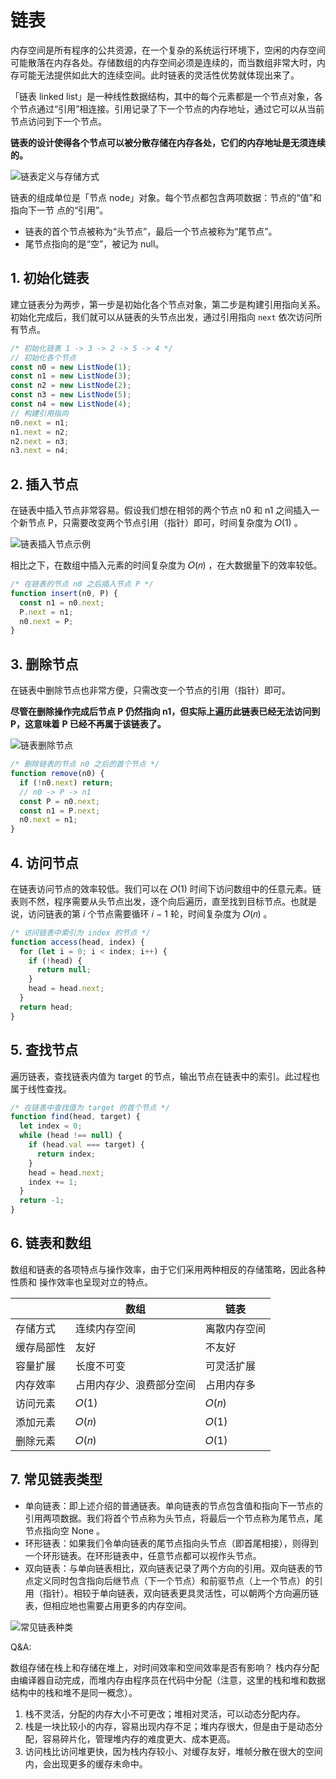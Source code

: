 # 链表

内存空间是所有程序的公共资源，在一个复杂的系统运行环境下，空闲的内存空间可能散落在内存各处。存储数组的内存空间必须是连续的，而当数组非常大时，内存可能无法提供如此大的连续空间。此时链表的灵活性优势就体现出来了。

「链表 linked list」是一种线性数据结构，其中的每个元素都是一个节点对象，各个节点通过“引用”相连接。引用记录了下一个节点的内存地址，通过它可以从当前节点访问到下一个节点。

**链表的设计使得各个节点可以被分散存储在内存各处，它们的内存地址是无须连续的。**

![链表定义与存储方式](./iamges/链表定义与存储方式.png)

链表的组成单位是「节点 node」对象。每个节点都包含两项数据：节点的“值”和指向下一节
点的“引用”。

- 链表的首个节点被称为“头节点”，最后一个节点被称为“尾节点”。
- 尾节点指向的是“空”，被记为 null。

## 1. 初始化链表

建立链表分为两步，第一步是初始化各个节点对象，第二步是构建引用指向关系。初始化完成后，我们就可以从链表的头节点出发，通过引用指向 `next` 依次访问所有节点。

```javascript
/* 初始化链表 1 -> 3 -> 2 -> 5 -> 4 */
// 初始化各个节点
const n0 = new ListNode(1);
const n1 = new ListNode(3);
const n2 = new ListNode(2);
const n3 = new ListNode(5);
const n4 = new ListNode(4);
// 构建引用指向
n0.next = n1;
n1.next = n2;
n2.next = n3;
n3.next = n4;
```

## 2. 插入节点

在链表中插入节点非常容易。假设我们想在相邻的两个节点 n0 和 n1 之间插入一个新节点 P，只需要改变两个节点引用（指针）即可，时间复杂度为 𝑂(1) 。

![链表插入节点示例](./iamges/链表插入节点示例.png)

相比之下，在数组中插入元素的时间复杂度为 𝑂(𝑛) ，在大数据量下的效率较低。

```javascript
/* 在链表的节点 n0 之后插入节点 P */
function insert(n0, P) {
  const n1 = n0.next;
  P.next = n1;
  n0.next = P;
}
```

## 3. 删除节点

在链表中删除节点也非常方便，只需改变一个节点的引用（指针）即可。

**尽管在删除操作完成后节点 P 仍然指向 n1，但实际上遍历此链表已经无法访问到 P，这意味着 P 已经不再属于该链表了。**

![链表删除节点](./iamges/链表删除节点.png)

```javascript
/* 删除链表的节点 n0 之后的首个节点 */
function remove(n0) {
  if (!n0.next) return;
  // n0 -> P -> n1
  const P = n0.next;
  const n1 = P.next;
  n0.next = n1;
}
```

## 4. 访问节点

在链表访问节点的效率较低。我们可以在 𝑂(1) 时间下访问数组中的任意元素。链表则不然，程序需要从头节点出发，逐个向后遍历，直至找到目标节点。也就是说，访问链表的第 𝑖 个节点需要循环 𝑖 − 1 轮，时间复杂度为 𝑂(𝑛) 。

```javascript
/* 访问链表中索引为 index 的节点 */
function access(head, index) {
  for (let i = 0; i < index; i++) {
    if (!head) {
      return null;
    }
    head = head.next;
  }
  return head;
}
```

## 5. 查找节点

遍历链表，查找链表内值为 target 的节点，输出节点在链表中的索引。此过程也属于线性查找。

```javascript
/* 在链表中查找值为 target 的首个节点 */
function find(head, target) {
  let index = 0;
  while (head !== null) {
    if (head.val === target) {
      return index;
    }
    head = head.next;
    index += 1;
  }
  return -1;
}
```

## 6. 链表和数组

数组和链表的各项特点与操作效率，由于它们采用两种相反的存储策略，因此各种性质和
操作效率也呈现对立的特点。

|            | 数组                     | 链表         |
| ---------- | ------------------------ | ------------ |
| 存储方式   | 连续内存空间             | 离散内存空间 |
| 缓存局部性 | 友好                     | 不友好       |
| 容量扩展   | 长度不可变               | 可灵活扩展   |
| 内存效率   | 占用内存少、浪费部分空间 | 占用内存多   |
| 访问元素   | 𝑂(1)                     | 𝑂(𝑛)         |
| 添加元素   | 𝑂(𝑛)                     | 𝑂(1)         |
| 删除元素   | 𝑂(𝑛)                     | 𝑂(1)         |

## 7. 常见链表类型

- 单向链表：即上述介绍的普通链表。单向链表的节点包含值和指向下一节点的引用两项数据。我们将首个节点称为头节点，将最后一个节点称为尾节点，尾节点指向空 None 。
- 环形链表：如果我们令单向链表的尾节点指向头节点（即首尾相接），则得到一个环形链表。在环形链表中，任意节点都可以视作头节点。
- 双向链表：与单向链表相比，双向链表记录了两个方向的引用。双向链表的节点定义同时包含指向后继节点（下一个节点）和前驱节点（上一个节点）的引用（指针）。相较于单向链表，双向链表更具灵活性，可以朝两个方向遍历链表，但相应地也需要占用更多的内存空间。

![ 常见链表种类](./iamges/常见链表种类.png)

Q&A:

数组存储在栈上和存储在堆上，对时间效率和空间效率是否有影响？
栈内存分配由编译器自动完成，而堆内存由程序员在代码中分配（注意，这里的栈和堆和数据结构中的栈和堆不是同一概念）。

1. 栈不灵活，分配的内存大小不可更改；堆相对灵活，可以动态分配内存。
2. 栈是一块比较小的内存，容易出现内存不足；堆内存很大，但是由于是动态分配，容易碎片化，管理堆内存的难度更大、成本更高。
3. 访问栈比访问堆更快，因为栈内存较小、对缓存友好，堆帧分散在很大的空间内，会出现更多的缓存未命中。
